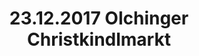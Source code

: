 ---
layout: photo_set
title: 23.12.2017 Olchinger Christkindlmarkt
description: "Fotos vom 23.12.2017 Olchinger Christkindlmarkt."

photos:
    set: 2017/olching/olching
    size: 16
---